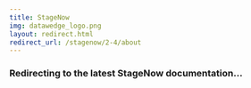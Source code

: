 ```yaml
---
title: StageNow
img: datawedge_logo.png
layout: redirect.html
redirect_url: /stagenow/2-4/about
---
```


### Redirecting to the latest StageNow documentation...
